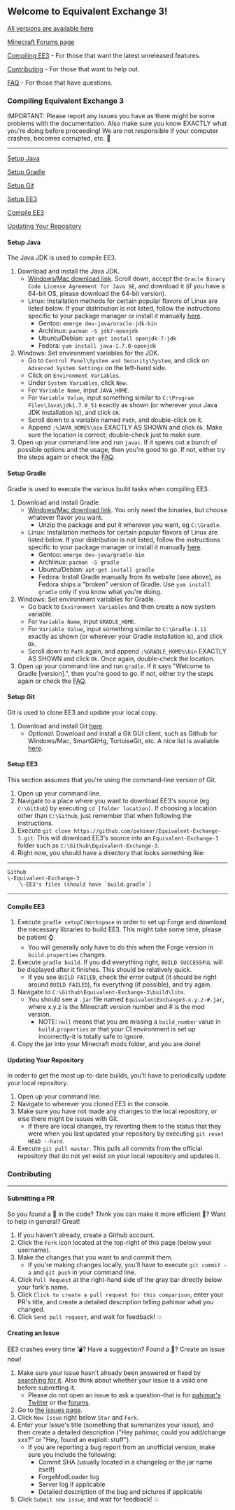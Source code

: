 ## Welcome to Equivalent Exchange 3!
[All versions are available here](http://equivalent.exchange)

[Minecraft Forums page](http://www.minecraftforum.net/topic/1540010-equivalent-exchange-3)

[Compiling EE3](#compiling-equivalent-exchange-3) - For those that want the latest unreleased features.

[Contributing](#contributing) - For those that want to help out.

[FAQ](https://github.com/pahimar/Equivalent-Exchange-3/wiki/Frequently-Asked-Questions) - For those that have questions.

### Compiling Equivalent Exchange 3
IMPORTANT: Please report any issues you have as there might be some problems with the documentation.
Also make sure you know EXACTLY what you're doing before proceeding!  We are not responsible if your computer crashes, becomes corrupted, etc. :see_no_evil:
***
[Setup Java](#setup-java)

[Setup Gradle](#setup-gradle)

[Setup Git](#setup-git)

[Setup EE3](#setup-ee3)

[Compile EE3](#compile-ee3)

[Updating Your Repository](#updating-your-repository)

#### Setup Java
The Java JDK is used to compile EE3.

1. Download and install the Java JDK.
	* [Windows/Mac download link](http://www.oracle.com/technetwork/java/javase/downloads/jdk7-downloads-1880260.html).  Scroll down, accept the `Oracle Binary Code License Agreement for Java SE`, and download it (if you have a 64-bit OS, please download the 64-bit version).
	* Linux: Installation methods for certain popular flavors of Linux are listed below.  If your distribution is not listed, follow the instructions specific to your package manager or install it manually [here](http://www.oracle.com/technetwork/java/javase/downloads/jdk7-downloads-1880260.html).
		* Gentoo: `emerge dev-java/oracle-jdk-bin`
		* Archlinux: `pacman -S jdk7-openjdk`
		* Ubuntu/Debian: `apt-get install openjdk-7-jdk`
		* Fedora: `yum install java-1.7.0-openjdk`
2. Windows: Set environment variables for the JDK.
    * Go to `Control Panel\System and Security\System`, and click on `Advanced System Settings` on the left-hand side.
    * Click on `Environment Variables`.
    * Under `System Variables`, click `New`.
    * For `Variable Name`, input `JAVA_HOME`.
    * For `Variable Value`, input something similar to `C:\Program Files\Java\jdk1.7.0_51` exactly as shown (or wherever your Java JDK installation is), and click `Ok`.
    * Scroll down to a variable named `Path`, and double-click on it.
    * Append `;%JAVA_HOME%\bin` EXACTLY AS SHOWN and click `Ok`.  Make sure the location is correct; double-check just to make sure.
3. Open up your command line and run `javac`.  If it spews out a bunch of possible options and the usage, then you're good to go.  If not, either try the steps again or check the [FAQ](https://github.com/pahimar/Equivalent-Exchange-3/wiki/Frequently-Asked-Questions).

#### Setup Gradle
Gradle is used to execute the various build tasks when compiling EE3.

1. Download and install Gradle.
	* [Windows/Mac download link](http://www.gradle.org/downloads).  You only need the binaries, but choose whatever flavor you want.
		* Unzip the package and put it wherever you want, eg `C:\Gradle`.
	* Linux: Installation methods for certain popular flavors of Linux are listed below.  If your distribution is not listed, follow the instructions specific to your package manager or install it manually [here](http://www.gradle.org/downloads).
		* Gentoo: `emerge dev-java/gradle-bin`
		* Archlinux: `pacman -S gradle`
		* Ubuntu/Debian: `apt-get install gradle`
		* Fedora: Install Gradle manually from its website (see above), as Fedora ships a "broken" version of Gradle.  Use `yum install gradle` only if you know what you're doing.
2. Windows: Set environment variables for Gradle.
	* Go back to `Environment Variables` and then create a new system variable.
	* For `Variable Name`, input `GRADLE_HOME`.
	* For `Variable Value`, input something similar to `C:\Gradle-1.11` exactly as shown (or wherever your Gradle installation is), and click `Ok`.
	* Scroll down to `Path` again, and append `;%GRADLE_HOME%\bin` EXACTLY AS SHOWN and click `Ok`.  Once again, double-check the location.
3. Open up your command line and run `gradle`.  If it says "Welcome to Gradle [version].", then you're good to go.  If not, either try the steps again or check the [FAQ](https://github.com/pahimar/Equivalent-Exchange-3/wiki/Frequently-Asked-Questions).

#### Setup Git
Git is used to clone EE3 and update your local copy.

1. Download and install Git [here](http://git-scm.com/download/).
	* *Optional*: Download and install a Git GUI client, such as Github for Windows/Mac, SmartGitHg, TortoiseGit, etc.  A nice list is available [here](http://git-scm.com/downloads/guis).

#### Setup EE3
This section assumes that you're using the command-line version of Git.

1. Open up your command line.
2. Navigate to a place where you want to download EE3's source (eg `C:\Github`) by executing `cd [folder location]`.  If choosing a location other than `C:\Github`, just remember that when following the instructions.
3. Execute `git clone https://github.com/pahimar/Equivalent-Exchange-3.git`.  This will download EE3's source into an `Equivalent-Exchange-3` folder
such as `C:\Github\Equivalent-Exchange-3`.
4. Right now, you should have a directory that looks something like:

***
	Github
	\-Equivalent-Exchange-3
		\-EE3's files (should have `build.gradle`)
***

#### Compile EE3
1. Execute `gradle setupCiWorkspace` in order to set up Forge and download the necessary libraries to build EE3.  This might take some time, please be patient :watch:.
	* You will generally only have to do this when the Forge version in `build.properties` changes.
2. Execute `gradle build`. If you did everything right, `BUILD SUCCESSFUL` will be displayed after it finishes.  This should be relatively quick.
    * If you see `BUILD FAILED`, check the error output (it should be right around `BUILD FAILED`), fix everything (if possible), and try again.
3. Navigate to `C:\Github\Equivalent-Exchange-3\build\libs`.
    *  You should see a `.jar` file named `EquivalentExchange3-x.y.z-#.jar`, where x.y.z is the Minecraft version number and # is the mod version.
		* NOTE: `null` means that you are missing a `build_number` value in `build.properties` or that your CI environment is set up incorrectly-it is totally safe to ignore.
4. Copy the jar into your Minecraft mods folder, and you are done!

#### Updating Your Repository
In order to get the most up-to-date builds, you'll have to periodically update your local repository.

1. Open up your command line.
2. Navigate to wherever you cloned EE3 in the console.
3. Make sure you have not made any changes to the local repository, or else there might be issues with Git.
	* If there are local changes, try reverting them to the status that they were when you last updated your repository by executing `git reset HEAD --hard`.
4. Execute `git pull master`.  This pulls all commits from the official repository that do not yet exist on your local repository and updates it.

### Contributing
***
#### Submitting a PR
So you found a :bug: in the code?  Think you can make it more efficient :dash:?  Want to help in general?  Great!

1. If you haven't already, create a Github account.
2. Click the `Fork` icon located at the top-right of this page (below your username).
3. Make the changes that you want to and commit them.
	* If you're making changes locally, you'll have to execute `git commit -a` and `git push` in your command line.
4. Click `Pull Request` at the right-hand side of the gray bar directly below your fork's name.
5. Click `Click to create a pull request for this comparison`, enter your PR's title, and create a detailed description telling pahimar what you changed.
6. Click `Send pull request`, and wait for feedback! :boom:

#### Creating an Issue
EE3 crashes every time :bomb:?  Have a suggestion?  Found a :bug:?  Create an issue now!

1. Make sure your issue hasn't already been answered or fixed by [searching for it](https://github.com/pahimar/Equivalent-Exchange-3/search?q=&type=Issues).  Also think about whether your issue is a valid one before submitting it.
	* Please do not open an issue to ask a question-that is for [pahimar's Twitter](https://twitter.com/pahimar/) or the [forums](http://www.minecraftforum.net/topic/1540010-equivalent-exchange-3).
2. Go to [the issues page](http://github.com/pahimar/Equivalent-Exchange-3/issues).
3. Click `New Issue` right below `Star` and `Fork`.
4. Enter your Issue's title (something that summarizes your issue), and then create a detailed description ("Hey pahimar, could you add/change xxx?" or "Hey, found an exploit: stuff").
	* If you are reporting a bug report from an unofficial version, make sure you include the following:
		* Commit SHA (usually located in a changelog or the jar name itself)
		* ForgeModLoader log
		* Server log if applicable
		* Detailed description of the bug and pictures if applicable
5. Click `Submit new issue`, and wait for feedback! :boom:
